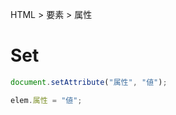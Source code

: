 HTML > 要素 > 属性
# Set
```javascript
document.setAttribute("属性", "値");
```
```javascript
elem.属性 = "値";
```
